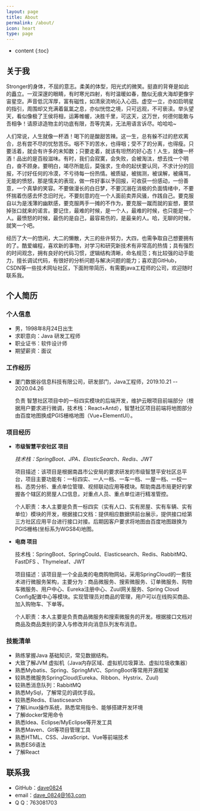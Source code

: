 ```yaml
---
layout: page
title: About
permalink: /about/
icon: heart
type: page
---
```


* content
{:toc}

## 关于我

  Stronger的身体，不屈的意志。柔美的体型，阳光式的微笑。挺直的背脊是如此的矗立。一双深邃的眼睛，有时寒光四射，有时温暖如春，酷似无痕大海却更像宇宙星空。声音低沉浑厚，富有磁性，如清泉流响沁入心田。虚空一立，亦如启明星的指引，周围却又充满着氤氲之息，亦似恍惚之境，只可远观，不可亵渎。举头望天，看似像极了王侯将相，运筹帷幄，决胜千里，可这天，这万世，何德何能敢与吾相争！请原谅造物主的功底有限，吾等完美，无法用语言诉尽。哈哈哈~
  
  人们常说，人生就像一杯酒！喝下的是酸甜苦辣。这一生，总有躲不过的悲欢离合，总有尝不尽的忧愁苦乐。咽不下的苦水，也得咽；受不了的分离，也得瘦。只要活着，就会有许多的未知数；只要走着，就该有坦然的好心态！人生，就像一杯酒！品出的是百般滋味。有时，我们会寂寞，会失败，会被淘汰，想去找一个明白，奋不顾身。要明白，竭尽所能后，莫强求，生命的起伏要认同，不求计分的回报，不讨好任何的冷漠，不亏待每一份热情。被质疑，被揣测，被误解，被痛骂，无能的愤怒，那是懦夫的表现，做一件好事以予回报，可收获一份感动，一份善意，一个真挚的笑容。不要做漫长的白日梦，不要沉溺在消极的负面情绪中，不要怀揣着伤感去怀念旧时光，不要刻意的在一个人面前卖弄风骚，作践自己。要克服自以为是浅薄的幽默感，要克服两手一摊的不作为，要克服一蹴而就的妄想，要禁掉张口就来的诺言。要记住，最难的时候，是一个人，最难的时候，也只能是一个人。最愤怒的时候，最伤的是自己，最容易伤的，是最亲的人。哈，无聊的时候，就笑一个吧。

  经历了大一的悠闲，大二的懒散，大三的些许努力，大四，也需争取自己想要拥有的了。酷爱编程，喜欢新的事物，对学习和研究新技术有非常高的热情；具有强烈的时间观念，拥有良好的代码习惯，逻辑结构清晰，命名规范；有比较强的动手能力，擅长调试代码，有很好的分析问题与解决问题的能力；喜欢逛GitHub，CSDN等一些技术网址社区，下面附带简历，有需要java工程师的公司，欢迎随时联系我。

## 个人简历
### 个人信息
 - 男，1998年8月24日出生                                                                                       
 - 求职意向：Java 研发工程师
 - 职业证书：软件设计师
 - 期望薪资：面议

### 工作经历
- 厦门数据谷信息科技有限公司，研发部门，Java工程师，2019.10.21 -- 2020.04.26

   负责 智慧社区项目中的一标四实模块的后端开发，维护云眼项目前端部分（根据用户要求进行微调，技术栈：React+Antd），智慧社区项目前端将地图部分由百度地图换成PGIS栅格地图（Vue+ElementUI）。

### 项目经历
- **市级智慧平安社区 项目**

  *技术栈：SpringBoot、JPA、ElasticSearch、Redis、JWT*

  项目描述：该项目是根据南昌市公安局的要求研发的市级智慧平安社区总平台，项目主要功能有：一标四实、一人一档、一车一档、一屋一档、一校一档、态势分析、重点单位管理、视频联动应用等模块。帮助南昌市局更好的掌握各个辖区的房屋人口信息，对重点人员、重点单位进行精准管控。
  
  个人职责：本人主要是负责一标四实（实有人口、实有房屋、实有车辆、实有单位）模块的开发，根据接口文档：提供相应数据供前台展示，提供接口给第三方社区应用平台进行接口对接。后期因客户要求将地图由百度地图跟换为PGIS栅格(坐标系为WGS84)地图。
  
- **电商 项目**

  技术栈：SpringBoot、SpringCould、Elasticsearch、Redis、RabbitMQ、FastDFS 、Thymeleaf、JWT

  项目描述：该项目是一个全品类的电商购物网站，采用SpringCloud的一套技术进行微服务架构，主要分为：商品微服务、搜索微服务、订单微服务、购物车微服务、用户中心、Eureka注册中心、Zuul网关服务、Spring Cloud Config配置中心等模块。实现管理员对商品的管理，用户可以在线购买商品、加入购物车、下单等。

  个人职责：本人主要是负责商品微服务和搜索微服务的开发。根据接口文档对商品及商品类别的录入与修改并向消息队列发布消息。

### 技能清单
- 熟练掌握Java 基础知识，常见数据结构。
- 大致了解JVM 虚拟机（Java内存区域、虚拟机垃圾算法、虚拟垃圾收集器）
- 熟悉Mybatis、Spring、SpringMVC、SpringBoot等常用开源框架
- 较熟悉微服务SpringCloud(Eureka、Ribbon、Hystrix、Zuul)
- 较熟悉消息队列：RabbitMQ
- 熟悉MySql，了解常见的调优手段。
- 较熟悉Redis、Elasticsearch 
- 了解Linux操作系统，熟悉常用指令、能够搭建开发环境
- 了解docker常用命令
- 熟悉Idea、Eclipse/MyEclipse等开发工具
- 熟悉Maven、Git等项目管理工具
- 熟悉HTML、CSS、JavaScript、Vue等前端技术
- 熟悉ES6语法
- 了解React

## 联系我

* GitHub：[dave0824](https://github.com/dave0824)
* email：dave_0824@163.com
* Q   Q：763081703

